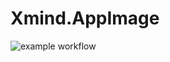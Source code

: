 # Xmind.AppImage

![example workflow](https://github.com/nx-appbuild-hub/Xmind8.AppImage//actions/workflows/makefile.yml/badge.svg)
